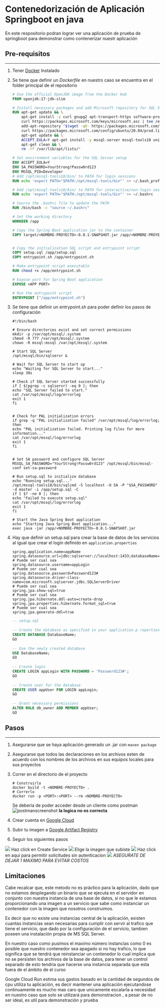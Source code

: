 # Contenedorización de Aplicación Springboot en java

En este respositorio podran lograr ver una aplicación de prueba
de springboot para demonstrar como contenerizar nuestr aplicación

## Pre-requisitos 

----

1. Tener [Docker](https://www.docker.com/get-started/) Instalado

2. Se tiene que definir un _Dockerfile_ en nuestro caso se encuentra
en el folder principal de el repositorio

    ```dockerfile
    # Use the official OpenJDK image from the Docker Hub
    FROM openjdk:17-jdk-slim
    
    # Install necessary packages and add Microsoft repository for SQL Server
    RUN apt-get update && \
        apt-get install -y curl gnupg2 apt-transport-https software-properties-common wget && \
        curl https://packages.microsoft.com/keys/microsoft.asc | tee /etc/apt/trusted.gpg.d/microsoft.asc && \
        add-apt-repository "$(wget -qO- https://packages.microsoft.com/config/ubuntu/20.04/mssql-server-2022.list)" && \
        curl https://packages.microsoft.com/config/ubuntu/20.04/prod.list | tee /etc/apt/sources.list.d/mssql-release.list && \
        apt-get update && \
        ACCEPT_EULA=Y apt-get install -y mssql-server mssql-tools18 unixodbc-dev&& \
        apt-get clean && \
        rm -rf /var/lib/apt/lists/*
    
    # Set environment variables for the SQL Server setup
    ENV ACCEPT_EULA=Y
    ENV SA_PASSWORD=YourStrong!Passw0rd123
    ENV MSSQL_PID=Developer
    # Add /opt/mssql-tools18/bin/ to PATH for login sessions
    RUN echo 'export PATH="$PATH:/opt/mssql-tools/bin"' >> ~/.bash_profile
    
    # Add /opt/mssql-tools18/bin/ to PATH for interactive/non-login sessions
    RUN echo 'export PATH="$PATH:/opt/mssql-tools/bin"' >> ~/.bashrc
    
    # Source the .bashrc file to update the PATH
    RUN /bin/bash -c "source ~/.bashrc"
    
    # Set the working directory
    WORKDIR /app
    
    # Copy the Spring Boot application jar to the container
    COPY target/<NOMBRE-PROYECTO>-0.0.1-SNAPSHOT.jar /app/<NOMBRE-PROYECTO>-0.0.1-SNAPSHOT.jar
    
    
    # Copy the initialization SQL script and entrypoint script
    COPY setup.sql /app/setup.sql
    COPY entrypoint.sh /app/entrypoint.sh
    
    # Make entrypoint script executable
    RUN chmod +x /app/entrypoint.sh
    
    # Expose port for Spring Boot application
    EXPOSE <APP PORT> 
    
    # Run the entrypoint script
    ENTRYPOINT ["/app/entrypoint.sh"]
    ```
   
3. Se tiene que definir un entrypoint.sh para poder definir los pasos de configuración
    ```shell
    #!/bin/bash
       
    # Ensure directories exist and set correct permissions
    mkdir -p /var/opt/mssql/.system
    chmod -R 777 /var/opt/mssql/.system
    chown -R mssql:mssql /var/opt/mssql/.system
       
    # Start SQL Server
    /opt/mssql/bin/sqlservr &
       
    # Wait for SQL Server to start up
    echo "Waiting for SQL Server to start..."
    sleep 30s
       
    # Check if SQL Server started successfully
    if [ $(pgrep -c sqlservr) -eq 0 ]; then
    echo "SQL Server failed to start."
    cat /var/opt/mssql/log/errorlog
    exit 1
    fi
       
       
    # Check for PAL initialization errors
    if grep -q "PAL initialization failed" /var/opt/mssql/log/errorlog; then
    echo "PAL initialization failed. Printing log files for more information..."
    cat /var/opt/mssql/log/errorlog
    exit 1
    fi
       
   
    # Set SA password and configure SQL Server
    MSSQL_SA_PASSWORD="YourStrong!Passw0rd123" /opt/mssql/bin/mssql-conf set-sa-password
       
    # Run setup.sql to initialize database
    echo "Running setup.sql..."
    /opt/mssql-tools18/bin/sqlcmd -S localhost -U SA -P "$SA_PASSWORD" -d master -i /app/setup.sql -C
    if [ $? -ne 0 ]; then
    echo "Failed to execute setup.sql"
    cat /var/opt/mssql/log/errorlog
    exit 1
    fi
       
    # Start the Java Spring Boot application
    echo "Starting Java Spring Boot application..."
    exec java -jar /app/<NOMBRE-PROYECTO>-0.0.1-SNAPSHOT.jar
    ```
4. Hay que definir un setup.sql para crear la base de datos de los servicios
al igual que crear el login definido en `application.properties`

    ```properties
    spring.application.name=appName
    spring.datasource.url=jdbc:sqlserver://localhost:1433;databaseName=DatabaseName;encrypt=true;trustServerCertificate=true
   # Puede ser cual sea
    spring.datasource.username=appLogin
   # Puede ser cual sea
    spring.datasource.password=Password123#
    spring.datasource.driver-class-name=com.microsoft.sqlserver.jdbc.SQLServerDriver
   # Puede ser cual sea
    spring.jpa.show-sql=true
   # Puede ser cual sea
    spring.jpa.hibernate.ddl-auto=create-drop
    spring.jpa.properties.hibernate.format_sql=true
   # Puede ser cual sea
    spring.jpa.generate-ddl=true
    ```
    ```sql
    -- setup.sql
        
    -- Create the database as specified in your application.p roperties
    CREATE DATABASE DatabaseName; 
    GO 
        
    -- Use the newly created database 
    USE DatabaseName; 
    GO 
        
    -- Create login 
    CREATE LOGIN appLogin WITH PASSWORD = 'Password123#'; 
    GO 
        
    -- Create user for the database 
    CREATE USER appUser FOR LOGIN appLogin; 
    GO 
        
    -- Grant necessary permissions 
    ALTER ROLE db_owner ADD MEMBER appUser; 
    GO 
    ```
      
## Pasos 

---

1. Asegurarse que se haya aplicación generado un .jar con `maven package`
2. Asegurarse que todos las declaraciones en los archivos esten de acuerdo con los nombres de los archivos
en sus equipos locales para sus proyectos
3. Correr en el directorio de el proyecto

    ```shell
    # Construirlo
    docker build -t <NOMBRE-PROYECTO> .
    # Correrlo
    docker run -p <PORT>:<PORT> --rm <NOMBRE-PROYECTO>
    ```
   
   Se deberia de poder acceder desde un cliente como postman
   ![postmanscreenshot](https://i.postimg.cc/CM2RYDMg/Screenshot-2024-06-07-001051.png)
   __la logica no es correcta__

4. Crear cuenta en [Google Cloud](https://console.cloud.google.com/)
5. Subir tu imagen a [Google Artifact Registry](https://cloud.google.com/artifact-registry/docs/docker/pushing-and-pulling)
6. Seguir los siguientes pasos

![](https://i.postimg.cc/8k7hhTjT/Screenshot-2024-06-07-001420.png) 
Haz click en Create Service
![](https://i.postimg.cc/8zSMQWwC/Screenshot-2024-06-07-001437.png) 
Elige la imagen que subiste
![](https://i.postimg.cc/dtdrxn2X/Screenshot-2024-06-07-001454.png) 
Haz click en aqui para permitir solicitudes sin autenticacion
![](https://i.postimg.cc/c1PfhPnw/Screenshot-2024-06-07-001557.png) 
_ASEGURATE DE DEJAR 1 MAXIMO PARA EVITAR COSTOS_

## Limitaciones

Cabe recalcar que, este metodo no es práctico para la aplicación, dado que no
estamos desplegando un binario que se ejecuta en el servidor en conjunto con nuestra
instancia de una base de datos, si no que le estamos proporcionando una imagen a un servicio 
que sabe como instanciar un contenedor con la imagen que nosotros construimos.

Es decir que no existe una instancias central de la aplicación, existen cuantas
instancias sean necesarias para cumplir con servir al trafico que tiene el servicio,
que dado por la configuración de el servicio, tambien poseen una instalación propia de
MS SQL Server.

En nuestro caso como pusimos el maximo número instancias como 0 es posible que nuestro
contenedor sea apagado si no hay trafico, lo que significa que se tendrá
que reinstanciar un contenedor lo cual implica que no se persisten los archivos
de la base de datos, para tener un control separado de esto tendria que hacerse
una instancia separada que esta fuera de el ámbito de el curso

Google Cloud Run estima sus gastos basado en la cantidad de segundos de cpu utiliza
tu aplicación, es decir mantener una aplicación ejecutandose continuamente es mucho mas caro
que unicamente escalarla a necesidad en nuestro caso que solo se utilizará para demonstracion
, a pesar de no ser ideal, es util para demonstración y prueba
